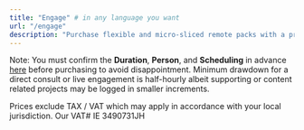 ```yaml
---
title: "Engage" # in any language you want
url: "/engage"
description: "Purchase flexible and micro-sliced remote packs with a principal for your project"
---
```


Note: You must confirm the **Duration**, **Person**, and **Scheduling** in advance [here](/contact/) before purchasing to avoid disappointment. Minimum drawdown for a direct consult or live engagement is half-hourly albeit supporting or content related projects may be logged in smaller increments.

Prices exclude TAX / VAT which may apply in accordance with your local jurisdiction. Our VAT# IE 3490731JH

<div id="my-store-13465639"></div>
<div>
<script data-cfasync="false" type="text/javascript" src="https://app.ecwid.com/script.js?13465639&data_platform=code&data_date=2022-04-21" charset="utf-8"></script><script type="text/javascript"> xProductBrowser("categoriesPerRow=3","views=grid(20,3) list(60) table(60)","categoryView=grid","searchView=list","id=my-store-13465639");</script>
</div>

